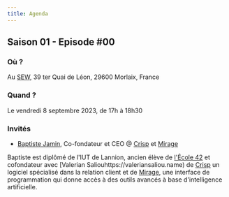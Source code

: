 ```yaml
---
title: Agenda
---
```

## Saison 01 - Episode #00

### Où ? 

Au [SEW](https://www.sew-morlaix.com), 39 ter Quai de Léon, 29600 Morlaix, France

### Quand ?

Le vendredi 8 septembre 2023, de 17h à 18h30

### Invités

- [Baptiste Jamin](https://jam.in), Co-fondateur et CEO @ [Crisp](https://crisp.chat) et [Mirage](https://mirage-ai.com)

Baptiste est diplômé de l'IUT de Lannion, ancien élève de [l'École 42](https://42.fr) et cofondateur avec [Valerian Saliouhttps://valeriansaliou.name) de [Crisp](https://crisp.chat) un logiciel spécialisé dans la relation client et de [Mirage](https://mirage-ai.com), une interface de programmation qui donne accès à des outils avancés à base d'intelligence artificielle.